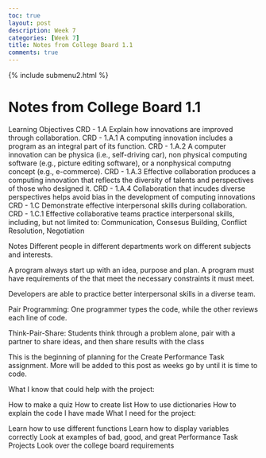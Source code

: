 ```yaml
---
toc: true
layout: post
description: Week 7
categories: [Week 7]
title: Notes from College Board 1.1
comments: true
--- 
```


{% include submenu2.html %}

# Notes from College Board 1.1

Learning Objectives
CRD - 1.A Explain how innovations are improved through collaboration.
CRD - 1.A.1 A computing innovation includes a program as an integral part of its function.
CRD - 1.A.2 A computer innovation can be physica (i.e., self-driving car), non physical computing software (e.g., picture editing software), or a nonphysical computng concept (e.g., e-commerce).
CRD - 1.A.3 Effective collaboration produces a computing innovation that reflects the diversity of talents and perspectives of those who designed it.
CRD - 1.A.4 Collaboration that incudes diverse perspectives helps avoid bias in the development of computing innovations
CRD - 1.C Demonstrate effective interpersonal skills during collaboration.
CRD - 1.C.1 Effective collaborative teams practice interpersonal skills, including, but not limited to: Communication, Consesus Building, Conflict Resolution, Negotiation

Notes
Different people in different departments work on different subjects and interests.

A program always start up with an idea, purpose and plan. A program must have requirements of the that meet the necessary constraints it must meet.

Developers are able to practice better interpersonal skills in a diverse team.

Pair Programming: One programmer types the code, while the other reviews each line of code.

Think-Pair-Share: Students think through a problem alone, pair with a partner to share ideas, and then share results with the class

This is the beginning of planning for the Create Performance Task assignment. More will be added to this post as weeks go by until it is time to code.

What I know that could help with the project:

How to make a quiz
How to create list
How to use dictionaries
How to explain the code I have made
What I need for the project:

Learn how to use different functions
Learn how to display variables correctly
Look at examples of bad, good, and great Performance Task Projects
Look over the college board requirements

